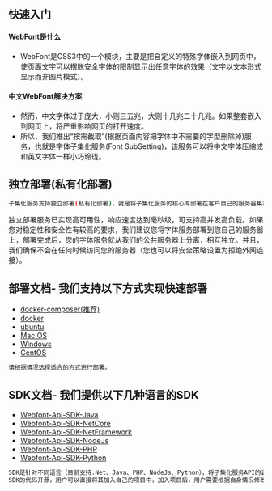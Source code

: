 ## 快速入门

#### WebFont是什么
- WebFont是CSS3中的一个模块，主要是把自定义的特殊字体嵌入到网页中，使页面文字可以摆脱安全字体的限制显示出任意字体的效果（文字以文本形式显示而非图片模式）。
#### 中文WebFont解决方案
- 然而，中文字体过于庞大，小则三五兆，大则十几兆二十几兆。如果整套嵌入到网页上，将严重影响网页的打开速度。
- 所以，我们推出“按需截取”(根据页面内容把字体中不需要的字型删除掉)服务，也就是字体子集化服务(Font SubSetting)，该服务可以将中文字体压缩成和英文字体一样小巧玲珑。

## 独立部署(私有化部署)
```sh
子集化服务支持独立部署(私有化部署)，就是将子集化服务的核心库部署在客户自己的服务器集群上(支持负载均衡、支持K8S等)。

```

独立部署服务已实现高可用性，响应速度达到毫秒级，可支持高并发高负载。如果您对稳定性和安全性有较高的要求，我们建议您将字体服务部署到您自己的服务器上，部署完成后，您的字体服务就从我们的公共服务器上分离，相互独立。并且，我们确保不会在任何时候访问您的服务器（您也可以将安全策略设置为拒绝外网连接）。


## 部署文档- 我们支持以下方式实现快速部署


- [docker-composer(推荐)](docker-compose.md "docker-composer")
- [docker](docker.md "docker")
- [ubuntu](ubuntu.md "ubuntu")
- [Mac OS](macos.md "Mac OS")
- [Windows](windows.md "Mac OS")
- [CentOS](centos.md "CentOS")
  
```sh
请根据情况选择适合的方式进行部署。
```
## SDK文档- 我们提供以下几种语言的SDK

- [Webfont-Api-SDK-Java](SDK/webfont-SDK-java(for1.22.2) "Java")
- [Webfont-Api-SDK-NetCore](SDK/webfont-SDK-NetCore(for1.22.2) "NetCore")
- [Webfont-Api-SDK-NetFramework](SDK/webfont-SDK-NetFramework(for1.22.2) "NetFramework")
- [Webfont-Api-SDK-NodeJs](SDK/webfont-SDK-nodejs(for1.22.2) "NodeJs")
- [Webfont-Api-SDK-PHP](SDK/webfont-SDK-PHP(for1.22.2) "PHP")
- [Webfont-Api-SDK-Python](SDK/webfont-SDK-Python(for1.22.2) "Python")
```sh
SDK是针对不同语言（目前支持.Net、Java、PHP、NodeJs、Python），将子集化服务API的调用方法打包封装，制作成方便用户调用的工具包。
SDK的代码开源，用户可以直接将其加入自己的项目中，加入项目后，用户需要根据自身情况修改源码中的存储方法，使API返回的字体文件能够保存在用户自己的存储空间里。
```

